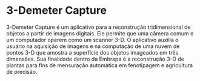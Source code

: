 3-Demeter Capture
=================

3-Demeter Capture é um aplicativo para a reconstrução tridimensional
de objetos a partir de imagens digitais. Ele permite que uma câmera
comum e um computador operem como um scanner 3-D. O aplicativo auxilia
o usuário na aquisição de imagens e na computação de uma nuvem de
pontos 3-D que amostra a superfície dos objetos imageados em três
dimensões. Sua finalidade dentro da Embrapa é a reconstrução 3-D de
plantas para fins de mensuração automática em fenotipagem e
agricultura de precisão. 
